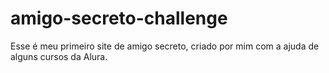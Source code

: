 # amigo-secreto-challenge
Esse é meu primeiro site de amigo secreto, criado por mim com a ajuda de alguns cursos da Alura.

